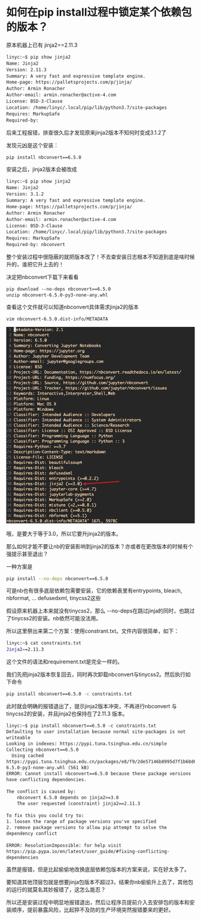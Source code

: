 # 如何在pip install过程中锁定某个依赖包的版本？

原本机器上已有 jinja2==2.11.3

```bash
linyc:~$ pip show jinja2
Name: Jinja2
Version: 2.11.3
Summary: A very fast and expressive template engine.
Home-page: https://palletsprojects.com/p/jinja/
Author: Armin Ronacher
Author-email: armin.ronacher@active-4.com
License: BSD-3-Clause
Location: /home/linyc/.local/pip/lib/python3.7/site-packages
Requires: MarkupSafe
Required-by: 
```

后来工程报错，排查很久后才发现原来jinja2版本不知何时变成3.1.2了

发现元凶是这个安装：

```bash
pip install nbconvert==6.5.0
```

安装之后，jinja2版本会被改成
```bash
linyc:~$ pip show jinja2
Name: Jinja2
Version: 3.1.2
Summary: A very fast and expressive template engine.
Home-page: https://palletsprojects.com/p/jinja/
Author: Armin Ronacher
Author-email: armin.ronacher@active-4.com
License: BSD-3-Clause
Location: /home/linyc/.local/pip/lib/python3.7/site-packages
Requires: MarkupSafe
Required-by: nbconvert
```

整个安装过程中很隐蔽的就把版本改了！不去查安装日志根本不知道到底是啥时候升的，谁把它升上去的！

决定把nbconvert下载下来看看

```
pip download --no-deps nbconvert==6.5.0
unzip nbconvert-6.5.0-py3-none-any.whl
```

查看这个文件就可以知道nbconvert具体需求jinja2的版本

```
vim nbconvert-6.5.0.dist-info/METADATA
```

<div align="center"><img src='../pics/如何在pip-install过程中锁定某个依赖包的版本-metadata.png' /></div>

哦，是要大于等于3.0，所以它要升jinja2的版本。

那么如何才能不要让nb的安装影响到jinja2的版本？亦或者在更改版本的时候有个强提示甚至退出？

一种方案是

```bash
pip install --no-deps nbconvert==6.5.0
```

可是nb也有很多底层依赖包需要安装，它的依赖表里有entrypoints, bleach, nbformat, ... defusedxml, tinycss2这些

假设原来机器上本来就没有tinycss2，那么 --no-deps在跳过jinja的同时，也跳过了tinycss2的安装。nb依然可能没法用。

所以这里祭出来第二个方案：使用constrant.txt。文件内容很简单，如下：

```bash
linyc:~$ cat constraints.txt 
Jinja2==2.11.3
```

这个文件的语法和requirement.txt是完全一样的。

我们先把jinja2版本恢复回去，同时再次卸载nbconvert与tinycss2。然后执行如下命令

```bash
pip install nbconvert==6.5.0 -c constraints.txt
```

此时就会明确的报错退出了，提示jinja2版本冲突，不再进行nbconvert 与tinycss2的安装，并且jinja2也保持在了2.11.3 版本。

```
linyc:~$ pip install nbconvert==6.5.0 -c constraints.txt
Defaulting to user installation because normal site-packages is not writeable
Looking in indexes: https://pypi.tuna.tsinghua.edu.cn/simple
Collecting nbconvert==6.5.0
  Using cached https://pypi.tuna.tsinghua.edu.cn/packages/e8/f9/2de57146b8995d7f1b68d6fd0b4751d68c23f52e6f4ad926a7274184e8f2/nbconvert-6.5.0-py3-none-any.whl (561 kB)
ERROR: Cannot install nbconvert==6.5.0 because these package versions have conflicting dependencies.

The conflict is caused by:
    nbconvert 6.5.0 depends on jinja2>=3.0
    The user requested (constraint) jinja2==2.11.3

To fix this you could try to:
1. loosen the range of package versions you've specified
2. remove package versions to allow pip attempt to solve the dependency conflict

ERROR: ResolutionImpossible: for help visit https://pip.pypa.io/en/latest/user_guide/#fixing-conflicting-dependencies
```

虽然是报错，但是比起偷偷地改换底层依赖包版本的方案来说，实在好太多了。

要知道其他顶层包就是想要jinja包版本不超过3，结果你nb偷偷升上去了，其他包的运行的就莫名其妙报错了，这怎么能忍？

所以还是安装过程中明显地报错退出，然后让程序员提前介入去安排包的版本和安装顺序，提前暴露风险，比起猝不及防的生产环境突然报错要来的更好。
